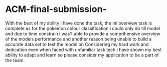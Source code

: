 # ACM-final-submission-

With the best of my ability i have done the task,
the ml overview task is complete 
as for the pokemon colour classification i could only do till model and due to time constrain i was't able to provide a comprihensive overview of the models performance and another reason being unable to build a accurate data set to test the model on 
Considering my hard work and dedication even when faced with unfamiliar task tech i have shown my best ability to adapt and learn so please consider my application to be a part of the team. 
